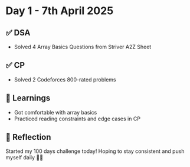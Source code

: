 # Day 1 - 7th April 2025

## ✅ DSA
- Solved 4 Array Basics Questions from Striver A2Z Sheet

## ✅ CP
- Solved 2 Codeforces 800-rated problems

## 🧠 Learnings
- Got comfortable with array basics
- Practiced reading constraints and edge cases in CP

## 📌 Reflection
Started my 100 days challenge today! Hoping to stay consistent and push myself daily 💪🚀


